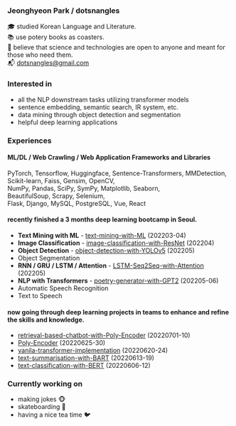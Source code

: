 ### Jeonghyeon Park / dotsnangles

:mortar_board: studied Korean Language and Literature.  
:books: use potery books as coasters.  
:pray: believe that science and technologies are open to anyone and meant for those who need them.  
:mailbox_with_mail: dotsnangles@gmail.com

### Interested in

- all the NLP downstream tasks utilizing transformer models
- sentence embedding, semantic search, IR system, etc.
- data mining through object detection and segmentation
- helpful deep learning applications

### Experiences

#### **ML/DL / Web Crawling / Web Application Frameworks and Libraries**  

PyTorch, Tensorflow, Huggingface, Sentence-Transformers, MMDetection,  
Scikit-learn, Faiss, Gensim, OpenCV,  
NumPy, Pandas, SciPy, SymPy, Matplotlib, Seaborn,  
BeautifulSoup, Scrapy, Selenium,  
Flask, Django, MySQL, PostgreSQL, Vue, React

#### recently finished a 3 months deep learning bootcamp in Seoul.

- **Text Mining with ML** - [text-mining-with-ML](https://github.com/dotsnangles/text-mining-with-ML) (202203-04)
- **Image Classification** - [image-classification-with-ResNet](https://github.com/dotsnangles/image-classification-with-ResNet) (202204)
- **Object Detection** - [object-detection-with-YOLOv5](https://github.com/dotsnangles/object-detection-with-YOLOv5) (202205)
- Object Segmentation
- **RNN / GRU / LSTM / Attention** - [LSTM-Seq2Seq-with-Attention](https://github.com/dotsnangles/LSTM-Seq2Seq-with-Attention) (202205)
- **NLP with Transformers** - [poetry-generator-with-GPT2](https://github.com/dotsnangles/poetry-generator-with-GPT2) (202205-06)
- Automatic Speech Recognition
- Text to Speech

#### now going through deep learning projects in teams to enhance and refine the skills and knowledge.

- [retrieval-based-chatbot-with-Poly-Encoder](https://github.com/dotsnangles/retrieval-based-chatbot-with-Poly-Encoder) (20220701-10)
- [Poly-Encoder](https://github.com/dotsnangles/Poly-Encoder) (20220625-30)
- [vanila-transformer-implementation](https://github.com/dotsnangles/vanila-transformer-implementation) (20220620-24)
- [text-summarisation-with-BART](https://github.com/dotsnangles/text-summarisation-with-BART) (20220613-19)
- [text-classification-with-BERT](https://github.com/dotsnangles/text-classification-with-BERT) (20220606-12)

### Currently working on

- making jokes :monkey_face:
- skateboarding :frog:
- having a nice tea time :bird:

<!-- <div align='right'>
    <img src="https://github-readme-stats.vercel.app/api?username=dotsnangles&theme=dark&show_icons=true" alt="HTML tutorial" style="width:px;height:135px;">
</div> -->

<!-- ![Anurag's GitHub stats](https://github-readme-stats.vercel.app/api?username=anuraghazra&theme=dark&show_icons=true) -->
